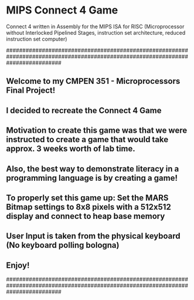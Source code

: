 # MIPS Connect 4 Game
Connect 4 written in Assembly for the MIPS ISA  for RISC (Microprocessor without Interlocked Pipelined Stages, instruction set architecture, reduced instruction set computer)

#################################################################################################################################
## Welcome to my CMPEN 351 - Microprocessors Final Project!
## I decided to recreate the Connect 4 Game
## Motivation to create this game was that we were instructed to create a game that would take approx. 3 weeks worth of lab time.
## Also, the best way to demonstrate literacy in a programming language is by creating a game!
## To properly set this game up: Set the MARS Bitmap settings to 8x8 pixels with a 512x512 display and connect to heap base memory
## User Input is taken from the physical keyboard (No keyboard polling bologna)
## Enjoy!
#################################################################################################################################
